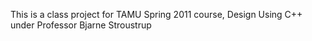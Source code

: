 This is a class project for TAMU Spring 2011 course, Design Using C++ under Professor Bjarne Stroustrup